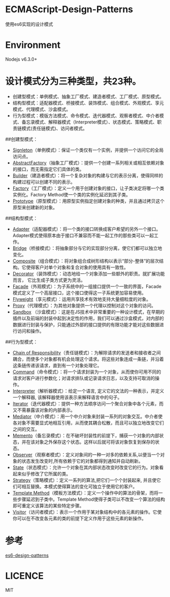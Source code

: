 # ECMAScript-Design-Patterns
使用es6实现的设计模式

# Environment
Nodejs v6.3.0+

# 设计模式分为三种类型，共23种。
- 创建型模式：单例模式、抽象工厂模式、建造者模式、工厂模式、原型模式。
- 结构型模式：适配器模式、桥接模式、装饰模式、组合模式、外观模式、享元模式、代理模式、沙盒模式。
- 行为型模式：模版方法模式、命令模式、迭代器模式、观察者模式、中介者模式、备忘录模式、解释器模式（Interpreter模式）、状态模式、策略模式、职责链模式(责任链模式)、访问者模式。

##创建型模式：
- [Signleton](src/Signleton.js)（单例模式）：保证一个类仅有一个实例，并提供一个访问它的全局访问点。 
- [AbstractFactory](src/AbstractFactory.js)（抽象工厂模式）：提供一个创建一系列相关或相互依赖对象的接口，而无需指定它们具体的类。  
- [Builder](src/Builder.js)（建造者模式）：将一个复杂对象的构建与它的表示分离，使得同样的构建过程可以创建不同的表示。  
- [Factory](src/Factory.js)（工厂模式）：定义一个用于创建对象的接口，让子类决定将哪一个类实例化。Factory Method使一个类的实例化延迟到其子类。  
- [Prototype](src/Prototype.js)（原型模式）：用原型实例指定创建对象的种类，并且通过拷贝这个原型来创建新的对象。

##结构型模式：
- [Adapter](src/Adapter.js)（适配器模式）：将一个类的接口转换成客户希望的另外一个接口。Adapter模式使得原本由于接口不兼容而不能一起工作的那些类可以一起工作。
- [Bridge](src/Bridge.js)（桥接模式）：将抽象部分与它的实现部分分离，使它们都可以独立地变化。
- [Composite](src/Composite.js)（组合模式）：将对象组合成树形结构以表示“部分-整体”的层次结构。它使得客户对单个对象和复合对象的使用具有一致性。
- [Decorator](src/Decorator.js)（装饰模式）：动态地给一个对象添加一些额外的职责。就扩展功能而言， 它比生成子类方式更为灵活。
- [Facade](src/Facade.js)（外观模式）：为子系统中的一组接口提供一个一致的界面，Facade模式定义了一个高层接口，这个接口使得这一子系统更加容易使用。
- [Flyweight](src/Flyweight.js)（享元模式）：运用共享技术有效地支持大量细粒度的对象。
- [Proxy](src/Proxy.js)（代理模式）：为其他对象提供一个代理以控制对这个对象的访问。
- [Sandbox]() （沙盒模式）：这是在JS技术中非常重要的一种设计模式，在早期的插件以及前端的封装中起到决定性的作用，我们可以通过沙盒模式，对内部的数据进行封装与保护，只能通过外部的接口提供的有限功能才能对这些数据进行访问和操作。

##行为型模式：
- [Chain of Responsibility](src/Chain%20of%20Responsibility.js)（责任链模式）：为解除请求的发送者和接收者之间耦合，而使多个对象都有机会处理这个请求。将这些对象连成一条链，并沿着这条链传递该请求，直到有一个对象处理它。
- [Command](src/Command.js)（命令模式）：将一个请求封装为一个对象，从而使你可用不同的请求对客户进行参数化；对请求排队或记录请求日志，以及支持可取消的操作。
- [Interpreter](src/Interpreter.js)（解析器模式）：给定一个语言, 定义它的文法的一种表示，并定义一个解释器, 该解释器使用该表示来解释语言中的句子。
- [Iterator](src/Iterator.js)（迭代器模式）：提供一种方法顺序访问一个聚合对象中各个元素，而又不需暴露该对象的内部表示。
- [Mediator](src/Mediator.js)（中介模式）：用一个中介对象来封装一系列的对象交互。中介者使各对象不需要显式地相互引用，从而使其耦合松散，而且可以独立地改变它们之间的交互。
- [Memento](src/Memento.js)（备忘录模式）：在不破坏封装性的前提下，捕获一个对象的内部状态，并在该对象之外保存这个状态。这样以后就可将该对象恢复到保存的状态。
- [Observer](src/Observer.js)（观察者模式）：定义对象间的一种一对多的依赖关系,以便当一个对象的状态发生改变时,所有依赖于它的对象都得到通知并自动刷新。
- [State](src/State.js)（状态模式）：允许一个对象在其内部状态改变时改变它的行为。对象看起来似乎修改了它所属的类。
- [Strategy](src/Strategy.js)（策略模式）：定义一系列的算法,把它们一个个封装起来, 并且使它们可相互替换。本模式使得算法的变化可独立于使用它的客户。
- [Template Method](src/Template%20Method.js)（模板方法模式）：定义一个操作中的算法的骨架，而将一些步骤延迟到子类中。Template Method使得子类可以不改变一个算法的结构即可重定义该算法的某些特定步骤。
- [Visitor](src/Visitor.js)（访问者模式）：表示一个作用于某对象结构中的各元素的操作。它使你可以在不改变各元素的类的前提下定义作用于这些元素的新操作。

# 参考
[es6-design-patterns](https://github.com/loredanacirstea/es6-design-patterns)

# LICENCE
MIT

